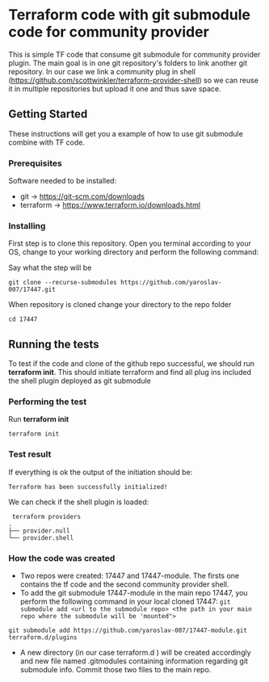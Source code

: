 

# Terraform code with git  submodule code for community provider

This is simple TF code that consume git submodule for community provider plugin. The main goal is in one git repository's folders to link another git repository. In our case we link a community plug in shell (https://github.com/scottwinkler/terraform-provider-shell) so we can reuse it in multiple repositories but upload it one and thus save space.

## Getting Started

These instructions will get you a example of how to use git submodule combine with TF code.

### Prerequisites

Software needed to be installed:

- git -> https://git-scm.com/downloads
- terraform -> https://www.terraform.io/downloads.html

### Installing

First step is to clone this repository. Open you terminal according to your OS, change to your working directory and perform the following command:

Say what the step will be

```
git clone --recurse-submodules https://github.com/yaroslav-007/17447.git
```

When repository is cloned change your directory to the repo folder

```
cd 17447
```

## Running the tests

To test if the code and clone of the github repo successful, we should run **terraform init**. This should initiate terraform and find all plug ins included the shell plugin deployed as git submodule

### Performing the test

Run **terraform init**

```
terraform init
```

### Test result

If everything is ok the output of the initiation should be:

```
Terraform has been successfully initialized!

```
We can check if the shell plugin is loaded:
```
 terraform providers 
.
├── provider.null
└── provider.shell

```
### How the code was created
- Two repos were created: 17447 and 17447-module. The firsts one contains the tf code and the second community provider shell.
- To add the git submodule 17447-module in the main repo 17447, you perform the following command in your local cloned 17447: `git submodule add <url to the submodule repo> <the path in your main repo where the submodule will be 'mounted">`
```
git submodule add https://github.com/yaroslav-007/17447-module.git terraform.d/plugins
```
- A new directory (in our case terraform.d ) will be created accordingly and new file named .gitmodules containing information regarding git submodule info. Commit those two files to the main repo.
